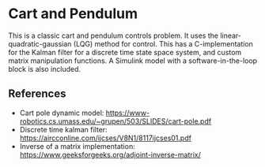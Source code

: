 # Cart and Pendulum

This is a classic cart and pendulum controls problem. It uses the linear-quadratic-gaussian (LQG) method for control. This has a C-implementation for the Kalman filter for a discrete time state space system, and custom matrix manipulation functions. A Simulink model with a software-in-the-loop block is also included.

## References

- Cart pole dynamic model: https://www-robotics.cs.umass.edu/~grupen/503/SLIDES/cart-pole.pdf
- Discrete time kalman filter: https://aircconline.com/ijcses/V8N1/8117ijcses01.pdf
- Inverse of a matrix implementation: https://www.geeksforgeeks.org/adjoint-inverse-matrix/
